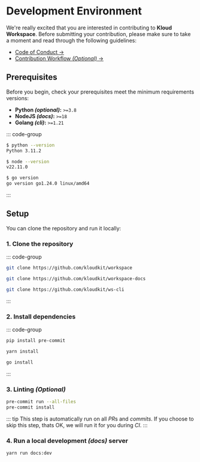 # Development Environment

We're really excited that you are interested in contributing to **Kloud Workspace**.
Before submitting your contribution, please make sure to take a moment and read through
the following guidelines:

- [Code of Conduct →](https://github.com/kloudkit/workspace?tab=coc-ov-file#readme)
- [Contribution Workflow *(Optional)* →](/contribute/contribution-workflow)

## Prerequisites

Before you begin, check your prerequisites meet the minimum requirements versions:

- **Python *(optional)*:** `>=3.8`
- **NodeJS *(docs)*:** `>=18`
- **Golang *(cli)*:** `>=1.21`

::: code-group

```sh [Python]
$ python --version
Python 3.11.2
```

```sh [NodeJS]
$ node --version
v22.11.0
```

```sh [Golang]
$ go version
go version go1.24.0 linux/amd64
```

:::

## Setup

You can clone the repository and run it locally:

### 1. Clone the repository

::: code-group

```sh [Workspace]
git clone https://github.com/kloudkit/workspace
```

```sh [Documentation]
git clone https://github.com/kloudkit/workspace-docs
```

```sh [CLI]
git clone https://github.com/kloudkit/ws-cli
```

:::

### 2. Install dependencies

::: code-group

```sh [Linting (optional)]
pip install pre-commit
```

```sh [Documentation]
yarn install
```

```sh [CLI]
go install
```

:::

### 3. Linting *(Optional)*

```sh
pre-commit run --all-files
pre-commit install
```

::: tip
This step is automatically run on all *PR*s and *commits*.
If you choose to skip this step, thats OK, we will run it for you during *CI*.
:::

### 4. Run a local development *(docs)* server

```sh
yarn run docs:dev
```
